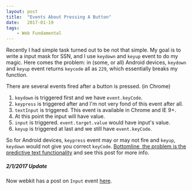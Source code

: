 ```yaml
---
layout: post
title:  "Events About Pressing A Button"
date:   2017-01-19
tags:   
    - Web Fundamental
---
```


Recently I had simple task turned out to be not that simple. My goal is to write a input mask for SSN, and I use `keydown` and `keyup` event to do my magic. Here comes the problem: in (some, or all) Android devices, `keydown` and `keyup` event returns `keycode` all as `229`, which essentially breaks my function.

There are several events fired after a button is pressed. (in Chrome)

1. `keydown` is triggered first and we have `event.keyCode`.
2. `keypress` is triggered after and I'm not very fond of this event after all.
3. `textInput` is triggered. This event is available in Chrome and IE 9+.
4. At this point the input will have value.
5. `input` is triggered. `event.target.value` would have input's value.
6. `keyup` is triggered at last and we still have `event.keyCode`.

So for  Android devices, `keypress` event may or may not fire and `keyup`, `keydown` would not give you correct `keyCode`. [Bottomline, the problem is the predictive text functionality](https://github.com/RobinHerbots/Inputmask/blob/3.x/README_android.md) and see this post for more info.


##### 2/1/2017 Update 

Now webkit has a post on `Input` event [here](https://webkit.org/blog/7358/enhanced-editing-with-input-events/).

